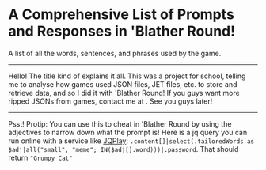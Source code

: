 # A Comprehensive List of Prompts and Responses in 'Blather Round!
A list of all the words, sentences, and phrases used by the game.

___


Hello! The title kind of explains it all. This was a project for school, telling me to analyse how games used JSON files, JET files, etc. to store and retrieve data, and so I did it with 'Blather Round! If you guys want more ripped JSONs from games, contact me at . See you guys later!

___


Psst! Protip: You can use this to cheat in 'Blather Round by using the adjectives to narrow down what the prompt is! Here is a jq query you can run online with a service like [JQPlay](https://jqplay.org): `.content[]|select(.tailoredWords as $adj|all("small", "meme"; IN($adj[].word)))|.password`. That should return `"Grumpy Cat"`

